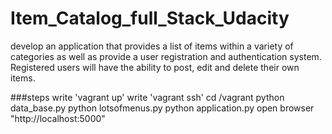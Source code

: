 # Item_Catalog_full_Stack_Udacity
develop an application that provides a list of items within a variety of categories as well as provide a user registration and authentication system. Registered users will have the ability to post, edit and delete their own items.

###steps
  write 'vagrant up'
  write 'vagrant ssh'
  cd /vagrant
  python data_base.py
  python lotsofmenus.py
  python application.py
  open browser "http://localhost:5000"
  
  
